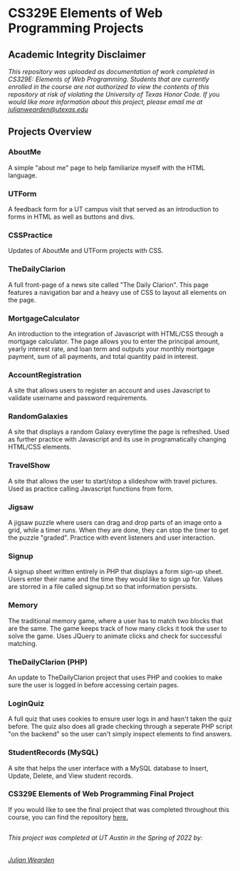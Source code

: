 # CS329E Elements of Web Programming Projects

## Academic Integrity Disclaimer

*This repository was uploaded as documentation of work completed in CS329E: Elements of Web Programming. Students that are currently enrolled in the course are not authorized to view the contents of this repository at risk of violating the University of Texas Honor Code. If you would like more information about this project, please email me at julianwearden@utexas.edu*

## Projects Overview
### AboutMe
A simple "about me" page to help familiarize myself with the HTML language.

### UTForm
A feedback form for a UT campus visit that served as an introduction to forms in HTML as well as buttons and divs.

### CSSPractice
Updates of AboutMe and UTForm projects with CSS.

### TheDailyClarion
A full front-page of a news site called "The Daily Clarion". This page features a navigation bar and a heavy use of CSS to layout all elements on the page.

### MortgageCalculator
An introduction to the integration of Javascript with HTML/CSS through a mortgage calculator. The page allows you to enter the principal amount, yearly interest rate, and loan term and outputs your monthly mortgage payment, sum of all payments, and total quantity paid in interest.

### AccountRegistration
A site that allows users to register an account and uses Javascript to validate username and password requirements.

### RandomGalaxies
A site that displays a random Galaxy everytime the page is refreshed. Used as further practice with Javascript and its use in programatically changing HTML/CSS elements.

### TravelShow
A site that allows the user to start/stop a slideshow with travel pictures. Used as practice calling Javascript functions from form.

### Jigsaw
A jigsaw puzzle where users can drag and drop parts of an image onto a grid, while a timer runs. When they are done, they can stop the timer to get the puzzle "graded". Practice with event listeners and user interaction.

### Signup
A signup sheet written entirely in PHP that displays a form sign-up sheet. Users enter their name and the time they would like to sign up for. Values are storred in a file called signup.txt so that information persists.

### Memory
The traditional memory game, where a user has to match two blocks that are the same. The game keeps track of how many clicks it took the user to solve the game. Uses JQuery to animate clicks and check for successful matching.

### TheDailyClarion (PHP)
An update to TheDailyClarion project that uses PHP and cookies to make sure the user is logged in before accessing certain pages.

### LoginQuiz
A full quiz that uses cookies to ensure user logs in and hasn't taken the quiz before. The quiz also does all grade checking through a seperate PHP script "on the backend" so the user can't simply inspect elements to find answers.

### StudentRecords (MySQL)
A site that helps the user interface with a MySQL database to Insert, Update, Delete, and View student records.

### CS329E Elements of Web Programming Final Project
If you would like to see the final project that was completed throughout this course, you can find the repository <a href="https://github.com/Julian-Wearden-UT/Spring2022_CS329E_Website">here.</a>


##
###### This project was completed at UT Austin in the Spring of 2022 by: 
###### <a href="mailto:julianwearden@utexas.edu">Julian Wearden</a>
